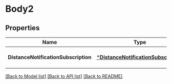 # Body2

## Properties
Name | Type | Description | Notes
------------ | ------------- | ------------- | -------------
**DistanceNotificationSubscription** | [***DistanceNotificationSubscription**](DistanceNotificationSubscription.md) |  | [optional] [default to null]

[[Back to Model list]](../README.md#documentation-for-models) [[Back to API list]](../README.md#documentation-for-api-endpoints) [[Back to README]](../README.md)


